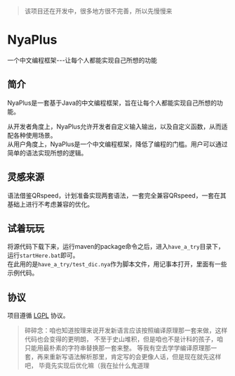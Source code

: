 > 该项目还在开发中，很多地方很不完善，所以先慢慢来
# NyaPlus 
一个中文编程框架---让每个人都能实现自己所想的功能

## 简介
NyaPlus是一套基于Java的中文编程框架，旨在让每个人都能实现自己所想的功能。

从开发者角度上，NyaPlus允许开发者自定义输入输出，以及自定义函数，从而适配各种使用场景。\
从用户角度上，NyaPlus是一个中文编程框架，降低了编程的门槛。用户可以通过简单的语法实现所想的逻辑。

## 灵感来源
语法借鉴QRspeed，计划准备实现两套语法，一套完全兼容QRspeed，一套在其基础上进行不考虑兼容的优化。

## 试着玩玩
将源代码下载下来，运行maven的package命令之后，进入`have_a_try`目录下，运行`startHere.bat`即可。\
在此用的是`have_a_try/test_dic.nya`作为脚本文件，用记事本打开，里面有一些示例代码。

## 协议
项目遵循 [LGPL](https://github.com/nekonekods/NyaPlus/blob/main/LICENSE) 协议。


>碎碎念：咱也知道按理来说开发新语言应该按照编译原理那一套来做，这样代码也会变得的更明朗，
不至于史山堆积，但是咱也不是计科的孩子，咱只能用最朴素的字符串替换那一套来整。
等我有空去学学编译原理那一套，再来重新写语法解析那里，肯定写的会更像人话，但是现在就先这样吧，
毕竟先实现后优化嘛（我在扯什么鬼道理